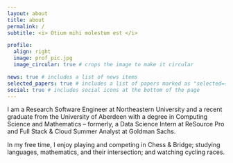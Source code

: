 ```yaml
---
layout: about
title: about
permalink: /
subtitle: <i> Otium mihi molestum est </i>

profile:
  align: right
  image: prof_pic.jpg
  image_circular: true # crops the image to make it circular

news: true # includes a list of news items
selected_papers: true # includes a list of papers marked as "selected={true}"
social: true # includes social icons at the bottom of the page
---
```


I am a Research Software Engineer at Northeastern University and a recent graduate from the University of Aberdeen with a degree in Computing Science and Mathematics &ndash; formerly, a Data Science Intern at ReSource Pro and Full Stack & Cloud Summer Analyst at Goldman Sachs.

In my free time, I enjoy playing and competing in Chess & Bridge; studying languages, mathematics, and their intersection; and watching cycling races. 


